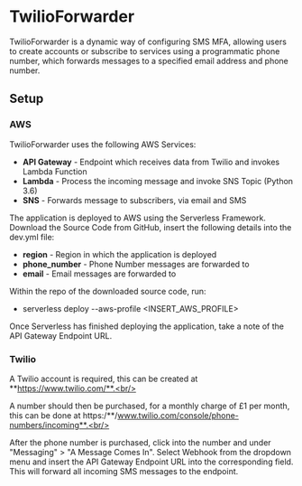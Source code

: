 # TwilioForwarder

TwilioForwarder is a dynamic way of configuring SMS MFA, allowing users to create accounts or subscribe to services using a programmatic phone number, which forwards messages to a specified email address and phone number. <br/>

## Setup 

### AWS

TwilioForwarder uses the following AWS Services: 
* **API Gateway** - Endpoint which receives data from Twilio and invokes Lambda Function
* **Lambda** - Process the incoming message and invoke SNS Topic (Python 3.6)
* **SNS** - Forwards message to subscribers, via email and SMS<br/>

The application is deployed to AWS using the Serverless Framework. Download the Source Code from GitHub, insert the following details into the dev.yml file: 
* **region** - Region in which the application is deployed
* **phone_number** - Phone Number messages are forwarded to
* **email** - Email messages are forwarded to<br/>

Within the repo of the downloaded source code, run:
* serverless deploy --aws-profile <INSERT_AWS_PROFILE><br/>

Once Serverless has finished deploying the application, take a note of the API Gateway Endpoint URL.<br/>

### Twilio

A Twilio account is required, this can be created at **https://www.twilio.com/**.<br/>

A number should then be purchased, for a monthly charge of £1 per month, this can be done at https:/**/www.twilio.com/console/phone-numbers/incoming**.<br/>

After the phone number is purchased, click into the number and under "Messaging" > "A Message Comes In". Select Webhook from the dropdown menu and insert the API Gateway Endpoint URL into the corresponding field. This will forward all incoming SMS messages to the endpoint.<br/>